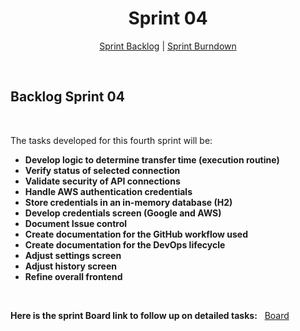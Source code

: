 
<h1 align="center">Sprint 04</h1>

<p align="center">
 <a href="#backlog-sprint-04">Sprint Backlog</a> |  <a href="#sprint-burndown">Sprint Burndown</a>
</p>

<br>

## Backlog Sprint 04
<br>

The tasks developed for this fourth sprint will be:


- **Develop logic to determine transfer time (execution routine)**
- **Verify status of selected connection**
- **Validate security of API connections**
- **Handle AWS authentication credentials**
- **Store credentials in an in-memory database (H2)**
- **Develop credentials screen (Google and AWS)**
- **Document Issue control**
- **Create documentation for the GitHub workflow used**
- **Create documentation for the DevOps lifecycle**
- **Adjust settings screen**
- **Adjust history screen**
- **Refine overall frontend**
    
<br>
 
**Here is the sprint Board link to follow up on detailed tasks:** &nbsp; [Board](https://github.com/orgs/PhatomFatec/projects/5/views/1) 
  
<br>


<br>
<!-- 
## Sprint Burndown

<!-- ### 25/04/2023 a 15/05/2023
<br>

<p align="center"> 
<img src="https://media.discordapp.net/attachments/870416846338273280/1104185976668029018/2bd8003f-6511-4cb0-b3b5-e347f3866f48.jpg?width=945&height=580"/> <br> -->
</p> 

<br>
